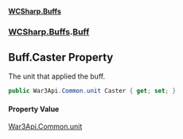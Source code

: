 #### [WCSharp.Buffs](README.md 'README')
### [WCSharp.Buffs](WCSharp.Buffs.md 'WCSharp.Buffs').[Buff](WCSharp.Buffs.Buff.md 'WCSharp.Buffs.Buff')

## Buff.Caster Property

The unit that applied the buff.

```csharp
public War3Api.Common.unit Caster { get; set; }
```

#### Property Value
[War3Api.Common.unit](https://docs.microsoft.com/en-us/dotnet/api/War3Api.Common.unit 'War3Api.Common.unit')